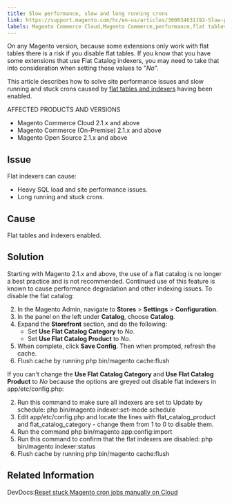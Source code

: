 ```yaml
---
title: Slow performance, slow and long running crons
link: https://support.magento.com/hc/en-us/articles/360034631192-Slow-performance-slow-and-long-running-crons
labels: Magento Commerce Cloud,Magento Commerce,performance,flat tables,slow performance,long running crons,flat catalog indexers,how to
---
```


On any Magento version, because some extensions only work with flat tables there is a risk if you disable flat tables. If you know that you have some extensions that use Flat Catalog indexers, you may need to take that into consideration when setting those values to "*No*".

 This article describes how to solve site performance issues and slow running and stuck crons caused by [flat tables and indexers](https://docs.magento.com/m2/ce/user_guide/catalog/catalog-flat.html) having been enabled. 

 AFFECTED PRODUCTS AND VERSIONS

 
 * Magento Commerce Cloud 2.1.x and above
 * Magento Commerce (On-Premise) 2.1.x and above
 * Magento Open Source 2.1.x and above
 
 Issue
-----

 Flat indexers can cause:

 
 * Heavy SQL load and site performance issues.
 * Long running and stuck crons.
 
 Cause
-----

 Flat tables and indexers enabled.

 Solution
--------

 Starting with Magento 2.1.x and above, the use of a flat catalog is no longer a best practice and is not recommended. Continued use of this feature is known to cause performance degradation and other indexing issues. To disable the flat catalog:

 
 2. In the Magento Admin, navigate to **Stores** > **Settings** > **Configuration**.
 4. In the panel on the left under **Catalog**, choose **Catalog**.
 6. Expand the **Storefront** section, and do the following: 
	 * Set **Use Flat Catalog Category** to *No*.
	 * Set **Use Flat Catalog Product** to *No*. 
 8. When complete, click **Save Config**. Then when prompted, refresh the cache.
 10. Flush cache by running php bin/magento cache:flush 
 
 If you can't change the **Use Flat Catalog Category** and **Use Flat Catalog Product** to *No* because the options are greyed out disable flat indexers in app/etc/config.php:

 
 2. Run this command to make sure all indexers are set to Update by schedule: php bin/magento indexer:set-mode schedule 
 4. Edit app/etc/config.php and locate the lines with flat\_catalog\_product and flat\_catalog\_category - change them from 1 to 0 to disable them.
 6. Run the command php bin/magento app:config:import 
 8. Run this command to confirm that the flat indexers are disabled: php bin/magento indexer:status 
 10. Flush cache by running php bin/magento cache:flush 
 
 Related Information
-------------------

 DevDocs:[Reset stuck Magento cron jobs manually on Cloud](https://support.magento.com/hc/en-us/articles/360000097713-Reset-stuck-Magento-cron-jobs-manually-on-Cloud)


